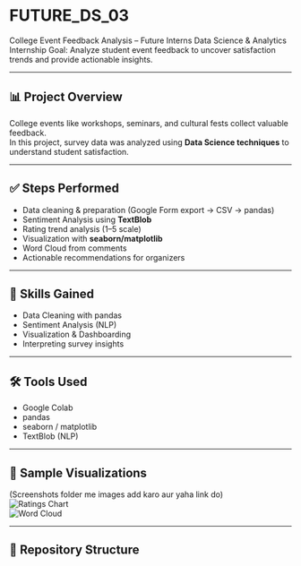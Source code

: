 # FUTURE_DS_03
College Event Feedback Analysis – Future Interns Data Science &amp; Analytics Internship 
Goal: Analyze student event feedback to uncover satisfaction trends and provide actionable insights.  

---

## 📊 Project Overview
College events like workshops, seminars, and cultural fests collect valuable feedback.  
In this project, survey data was analyzed using **Data Science techniques** to understand student satisfaction.  

---

## ✅ Steps Performed
- Data cleaning & preparation (Google Form export → CSV → pandas)
- Sentiment Analysis using **TextBlob**
- Rating trend analysis (1–5 scale)
- Visualization with **seaborn/matplotlib**
- Word Cloud from comments
- Actionable recommendations for organizers

---

## 🧠 Skills Gained
- Data Cleaning with pandas  
- Sentiment Analysis (NLP)  
- Visualization & Dashboarding  
- Interpreting survey insights  

---

## 🛠 Tools Used
- Google Colab  
- pandas  
- seaborn / matplotlib  
- TextBlob (NLP)  

---

## 📸 Sample Visualizations
(Screenshots folder me images add karo aur yaha link do)  
![Ratings Chart](screenshots/ratings.png)  
![Word Cloud](screenshots/wordcloud.png)  

---

## 📂 Repository Structure

